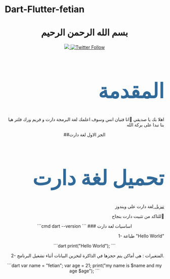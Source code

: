 # Dart-Flutter-fetian
<div align="center">
  <h1> بسم الله الرحمن الرحيم</h1>
  <a class="header-badge" target="_blank" href="https://www.facebook.com/fetian.debug">
  <img src="https://img.shields.io/badge/style--5eba00.svg?label=facebook&logo=facebook&style=social">
  </a>
  <a class="header-badge" target="_blank" href="https://twitter.com/fetian_debug">
  <img alt="Twitter Follow" src="https://img.shields.io/badge/style--5eba00.svg?label=twitter&logo=twitter&style=social">
  </a>

<h1 align="right" style="color:#306998;font-size:64px;">المقدمة</h1>

<p align="right">
اهلا بك يا صديقي 👋انا فتيان انس وسوف اعلمك لغة البرمجة دارت و فريم ورك فلتر هيا بنا نبدا على بركة الله
</p>
##الجز الاول لغة دارت

<h1 align="right" style="color:#306998;font-size:64px;">تحميل لغة دارت</h1>

<p align="right">
<a href="https://gekorm.com/dart-windows/" target="_blank" > تنزيل </a> لغة دارت على ويندوز 
</p>
<a href="https://gekorm.com/dart-windows/"
<imag alt="تحميل دارت" src="./images/install_dart.gif">
</a>

<p align="right">
للتاكد من تثبيت دارت بنجاح🥳
</p>
```cmd
dart --version
```
### اساسيات  لغة دارت
<p align="right">
1- طباعة "Hello World" 
</p>
```dart
print("Hello World");
```
<p align="right">
2- المتغيرات : هى أماكن يتم حجزها في الذاكرة لتخزين البيانات أثناء تشغيل البرنامج. 
</p>
```dart
var name = "fetian";
var age = 21;
print("my name is $name and my age $age");
```
